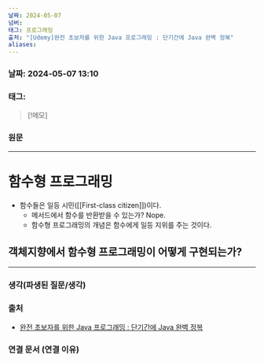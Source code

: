```yaml
---
날짜: 2024-05-07
넘버: 
태그: 프로그래밍
출처: "[Udemy]완전 초보자를 위한 Java 프로그래밍 : 단기간에 Java 완벽 정복"
aliases:
---
```

### 날짜:  2024-05-07 13:10

### 태그:

>[!메모]
>

### 원문
---
# 함수형 프로그래밍
- 함수들은 일등 시민([[First-class citizen]])이다.
	- 메서드에서 함수를 반환받을 수 있는가? Nope.
	- 함수형 프로그래밍의 개념은 함수에게 일등 지위를 주는 것이다.
## 객체지향에서 함수형 프로그래밍이 어떻게 구현되는가?



---
### 생각(파생된 질문/생각)

### 출처
- [완전 초보자를 위한 Java 프로그래밍 : 단기간에 Java 완벽 정복](https://www.udemy.com/course/best-java-programming/?couponCode=ST6MT42324)

### 연결 문서 (연결 이유)
